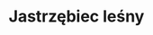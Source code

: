 ---
title: 'Jastrzębiec leśny'
latina: '(Hieracium murorum)'
pubDate: 'Jun 01 2025'
mainImage: 'jastrzebiec_lesny.jpeg'
level1: 'rośliny naczyniowe'
level2: 'astrowce'
level3: 'astrowate'
level4: 'jastrzębiec'
flowertime: 'maj - sierpień'
where: 'Występuje w Europie oraz na części obszaru Azji (Kaukaz, Zakaukazie, Turcja). W Polsce jest pospolity na terenie całego kraju.'
---